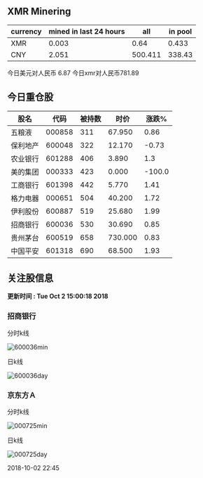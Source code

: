 ## XMR Minering

|currency|mined in last 24 hours|all|in pool|
|---|---|---|---|
|XMR|0.003|0.64|0.433|
|CNY|2.051|500.411|338.43|

今日美元对人民币 6.87	今日xmr对人民币781.89


## 今日重仓股 

|股名|代码|被持数|时价|涨跌%|
|---|---|---|---|---|
|五粮液|000858|311|67.950|0.86|
|保利地产|600048|322|12.170|-0.73|
|农业银行|601288|406|3.890|1.3|
|美的集团|000333|423|0.000|-100.0|
|工商银行|601398|442|5.770|1.41|
|格力电器|000651|504|40.200|1.72|
|伊利股份|600887|519|25.680|1.99|
|招商银行|600036|530|30.690|0.85|
|贵州茅台|600519|658|730.000|0.83|
|中国平安|601318|690|68.500|1.93|

## 关注股信息
**更新时间 : Tue Oct  2 15:00:18 2018**
### 招商银行 
分时k线

![600036min](http://image.sinajs.cn/newchart/min/n/sh600036.gif)

日k线

![600036day](http://image.sinajs.cn/newchart/daily/n/sh600036.gif)

### 京东方Ａ 
分时k线

![000725min](http://image.sinajs.cn/newchart/min/n/sz000725.gif)

日k线

![000725day](http://image.sinajs.cn/newchart/daily/n/sz000725.gif)

2018-10-02 22:45